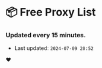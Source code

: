 # :package: Free Proxy List
### Updated every 15 minutes.

- Last updated: `2024-07-09 20:52`

:heart:
